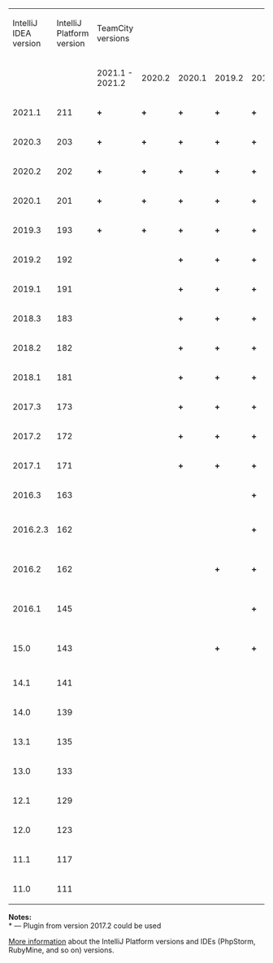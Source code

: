 [//]: # (title: IntelliJ Platform Plugin Compatibility)
[//]: # (auxiliary-id: IntelliJ Platform Plugin Compatibility)

<table>
<tr>
<td>

IntelliJ IDEA version

</td>
<td>

IntelliJ Platform version

</td>
<td>

TeamCity versions

</td>
</tr>
<tr>
<td></td>
<td></td>

<td>2021.1 - 2021.2</td>
<td>2020.2</td>
<td>2020.1</td>

<td>

2019.2

</td>

<td>

2019.1

</td>
<td>

2018.2

</td>
<td>

2018.1

</td>
<td>

2017.2

</td>
<td>

2017.1\*

</td>
<td>

10.0 \*

</td>
<td>

9.1 \*

</td>
<td>

9.0 \*

</td>
<td>

8.1

</td>
<td>

8.0

</td>
<td>

7.1

</td>
<td>

7.0

</td>
</tr>


<tr>
<td>

2021.1

</td>
<td>

211

</td>

<td>

__\+__

</td>

<td>

__\+__

</td>

<td>

__\+__

</td>
<td>

__\+__

</td>
<td>

__\+__

</td>
<td>

__\+__

</td>
<td>

__\+__

</td>
<td>

__\+__

</td>
<td>

__\+__

</td>
<td>

__\+__

</td>

<td>

</td>
<td></td>
<td></td>
<td></td>
<td></td>
<td></td>
<td></td>
</tr>

<tr>
<td>

2020.3

</td>
<td>

203

</td>

<td>

__\+__

</td>

<td>

__\+__

</td>

<td>

__\+__

</td>
<td>

__\+__

</td>
<td>

__\+__

</td>
<td>

__\+__

</td>
<td>

__\+__

</td>
<td>

__\+__

</td>
<td>

__\+__

</td>
<td>

__\+__

</td>

<td>

</td>
<td></td>
<td></td>
<td></td>
<td></td>
<td></td>
<td></td>
</tr>

<tr>
<td>

2020.2

</td>
<td>

202

</td>

<td>

__\+__

</td>

<td>

__\+__

</td>

<td>

__\+__

</td>
<td>

__\+__

</td>
<td>

__\+__

</td>
<td>

__\+__

</td>
<td>

__\+__

</td>
<td>

__\+__

</td>
<td>

__\+__

</td>

<td>

__\+__

</td>
<td></td>
<td></td>
<td></td>
<td></td>
<td></td>
<td></td>
</tr>

<tr>
<td>

2020.1

</td>
<td>

201

</td>

<td>

__\+__

</td>

<td>

__\+__

</td>

<td>

__\+__

</td>

<td>

__\+__

</td>
<td>

__\+__

</td>
<td>

__\+__

</td>
<td>

__\+__

</td>
<td>

__\+__

</td>
<td>

__\+__

</td>
<td>

__\+__

</td>

<td>

</td>
<td></td>
<td></td>
<td></td>
<td></td>
<td></td>
<td></td>
</tr>

<tr>
<td>

2019.3

</td>
<td>

193

</td>

<td>

__\+__

</td>

<td>

__\+__

</td>

<td>

__\+__

</td>
<td>

__\+__

</td>
<td>

__\+__

</td>
<td>

__\+__

</td>
<td>

__\+__

</td>
<td>

__\+__

</td>
<td>

__\+__

</td>

<td>

__\+__

</td>
<td></td>
<td></td>
<td></td>
<td></td>
<td></td>
<td></td>
</tr>

<tr>
<td>

2019.2

</td>
<td>

192

</td>

<td></td>

<td>


</td>

<td>

__\+__

</td>

<td>

__\+__

</td>

<td>

__\+__

</td>
<td>

__\+__

</td>
<td>

__\+__

</td>
<td>

__\+__

</td>
<td>

__\+__

</td>
<td>

__\+__

</td>

<td></td>
<td></td>
<td></td>
<td></td>
<td></td>
<td></td>
<td></td>
</tr>
<tr>
<td>

2019.1

</td>
<td>

191

</td>

<td></td>

<td>


</td>

<td>

__\+__

</td>

<td>

__\+__

</td>
<td>

__\+__

</td>
<td>

__\+__

</td>
<td>

__\+__

</td>
<td>

__\+__

</td>
<td>

__\+__

</td>
<td>

__\+__

</td>
<td></td>
<td></td>
<td></td>
<td></td>
<td></td>
<td></td>
</tr>
<tr>
<td>

2018.3

</td>
<td>

183

</td>

<td></td>

<td>



</td>

<td>

__\+__

</td>
<td>

__\+__

</td>
<td>

__\+__

</td>
<td>

__\+__

</td>
<td>

__\+__

</td>
<td>

__\+__

</td>
<td>

__\+__

</td>
<td>

__\+__

</td>
<td></td>
<td></td>
<td></td>
<td></td>
<td></td>
<td></td>
</tr>
<tr>
<td>

2018.2

</td>

<td>

182

</td>

<td></td>

<td>



</td>

<td>

__\+__

</td>

<td>

__\+__

</td>

<td>

__\+__

</td>
<td>

__\+__

</td>
<td>

__\+__

</td>
<td>

__\+__

</td>
<td>

__\+__

</td>
<td>

__\+__

</td>
<td></td>
<td></td>
<td></td>
<td></td>
<td></td>
<td></td>
</tr>
<tr>
<td>

2018.1

</td>
<td>

181

</td>

<td></td>

<td>


</td>

<td>

__\+__

</td>

<td>

__\+__

</td>
<td>

__\+__

</td>
<td>

__\+__

</td>
<td>

__\+__

</td>
<td>

__\+__

</td>
<td>

__\+__

</td>
<td>

__\+__

</td>
<td></td>
<td></td>
<td></td>
<td></td>
<td></td>
</tr>
<tr>
<td>

2017.3

</td>
<td>

173

</td>

<td></td>

<td>


</td>
<td>

__\+__

</td>
<td>

__\+__

</td>
<td>

__\+__

</td>
<td>

__\+__

</td>
<td>

__\+__

</td>
<td>

__\+__

</td>
<td>

__\+__

</td>
<td>

__\+__

</td>
<td></td>
<td></td>
<td></td>
<td></td>
<td></td>
</tr>
<tr>
<td>

2017.2

</td>

<td>

172

</td>

<td></td>

<td>

</td>
<td>

__\+__

</td>
<td>

__\+__

</td>
<td>

__\+__

</td>
<td>

__\+__

</td>
<td>

__\+__

</td>
<td>

__\+__

</td>
<td>

__\+__

</td>
<td>

__\+__

</td>
<td></td>
<td></td>
<td></td>
<td></td>
<td></td>
<td></td>
</tr>
<tr>
<td>

2017.1

</td>

<td>

171

</td>

<td></td>
<td>

</td>
<td>

__\+__

</td>
<td>

__\+__

</td>
<td>

__\+__

</td>
<td>

__\+__

</td>
<td>

__\+__

</td>
<td>

__\+__

</td>
<td>

__\+__

</td>
<td>

__\+__

</td>
<td></td>
<td></td>
<td></td>
<td></td>
<td></td>
</tr>
<tr>
<td>

2016.3

</td>
<td>

163

</td>
<td></td>
<td></td>
<td></td>
<td></td>
<td>

__\+__

</td>
<td>

__\+__

</td>
<td>

__\+__

</td>
<td>

__\+__

</td>
<td>

__\+__

</td>
<td>

__\+__

</td>
<td>

__\+__

</td>
<td></td>
<td></td>
<td></td>
<td></td>
<td></td>
<td></td>
</tr>
<tr>
<td>

2016.2.3

</td>
<td>

162

</td>
<td></td>
<td></td>
<td></td>
<td></td>
<td>

__\+__

</td>
<td>

__\+__

</td>
<td>

__\+__

</td>
<td>

__\+__

</td>
<td>

__\+__

</td>
<td>

__\+__

</td>
<td>

[TW-46864](https://youtrack.jetbrains.com/issue/TW-46864)

</td>
<td></td>
<td></td>
<td></td>
<td></td>
<td></td>
</tr>
<tr>
<td>

2016.2

</td>
<td>

162

</td>
<td></td>
<td></td>
<td></td>
<td>

__\+__

</td>
<td>

__\+__

</td>
<td>

__\+__

</td>
<td>

__\+__

</td>
<td>

__\+__

</td>
<td>

__\+__

</td>
<td>

__\+__

</td>
<td>

No Info

</td>
<td></td>
<td></td>
<td></td>
<td></td>
</tr>
<tr>
<td>

2016.1

</td>
<td>

145

</td>
<td></td>
<td></td>
<td></td>
<td></td>
<td>

__\+__

</td>
<td>

__\+__

</td>
<td>

__\+__

</td>
<td>

__\+__

</td>
<td>

__\+__

</td>
<td>

__\+__

</td>
<td>

__\+__

</td>
<td>

No Info

</td>
<td></td>
<td></td>
<td></td>
<td></td>
</tr>
<tr>
<td>

15.0

</td>
<td>

143

</td>
<td></td>
<td></td>
<td></td>
<td>

__\+__

</td>
<td>

__\+__

</td>
<td>

__\+__

</td>
<td>

__\+__

</td>
<td>

__\+__

</td>
<td>

__\+__

</td>
<td>

__\+__

</td>
<td>

__9.0.5\+__

</td>
<td>

[TW-41314](https://youtrack.jetbrains.com/issue/TW-41314)

</td>
<td></td>
<td></td>
<td></td>
<td></td>
</tr>
<tr>
<td>

14.1

</td>
<td>

141

</td>
<td></td>
<td></td>
<td></td>
<td></td>
<td></td>
<td></td>
<td></td>
<td></td>
<td>

__\+__

</td>
<td>

__\+__

</td>
<td>

__\+__

</td>
<td>

__\+__

</td>
<td>

__8.1.5\+__

</td>
<td></td>
<td></td>
<td></td>
</tr>
<tr>
<td>

14.0

</td>
<td>

139

</td>
<td></td>
<td></td>
<td></td>
<td></td>
<td></td>
<td></td>
<td></td>
<td></td>
<td>

__\+__

</td>
<td>

__\+__

</td>
<td>

__\+__

</td>
<td>

__\+__

</td>
<td>

__8.1.5\+__

</td>
<td></td>
<td></td>
<td></td>
</tr>
<tr>
<td>

13.1

</td>
<td>

135

</td>
<td></td>
<td></td>
<td></td>
<td></td>
<td></td>
<td></td>
<td></td>
<td>

__\+__

</td>
<td>

__\+__

</td>
<td>

__\+__

</td>
<td>

__\+__

</td>
<td>

__\+__

</td>
<td>

__\+__

</td>
<td>

__\+__

</td>
<td></td>
</tr>
<tr>
<td>

13.0

</td>
<td>

133

</td>
<td></td>
<td></td>
<td></td>
<td></td>
<td></td>
<td></td>
<td></td>
<td>

__\+__

</td>
<td>

__\+__

</td>
<td>

__\+__

</td>
<td>

__\+__

</td>
<td>

__\+__

</td>
<td>

__\+__

</td>
<td>

__\+__

</td>
<td></td>
</tr>
<tr>
<td>

12.1

</td>
<td>

129

</td>
<td></td>
<td></td>
<td></td>
<td></td>
<td></td>
<td></td>
<td></td>
<td></td>
<td></td>
<td>

__\+__

</td>
<td>

__\+__

</td>
<td>

__\+__

</td>
<td>

__\+__

</td>
<td>

__\+__

</td>
<td></td>
</tr>
<tr>
<td>

12.0

</td>
<td>

123

</td>
<td></td>
<td></td>
<td></td>
<td></td>
<td></td>
<td></td>
<td></td>
<td></td>
<td></td>
<td></td>
<td>

__\+__

</td>
<td>

__\+__

</td>
<td>

__\+__

</td>
<td>

__\+__

</td>
<td>

__\+__

</td>
<td></td>
</tr>
<tr>
<td>

11.1

</td>
<td>

117

</td>
<td></td>
<td></td>
<td></td>
<td></td>
<td></td>
<td></td>
<td></td>
<td></td>
<td></td>
<td></td>
<td>

__\+__

</td>
<td>

__\+__

</td>
<td>

__\+__

</td>
<td>

__\+__

</td>
<td>

__\+__

</td>
<td>

__\+__

</td>
</tr>
<tr>
<td>

11.0

</td>
<td>

111

</td>
<td></td>
<td></td>
<td></td>
<td></td>
<td></td>
<td></td>
<td></td>
<td></td>
<td></td>
<td></td>
<td></td>
<td></td>
<td>

__\+__

</td>
<td>

__\+__

</td>
<td>

__\+__

</td>
<td>

__\+__

</td>
</tr>
</table>

__Notes:__   
\* — Plugin from version 2017.2 could be used


[More information](http://www.jetbrains.org/intellij/sdk/docs/basics/getting_started/build_number_ranges.html) about the IntelliJ Platform versions and IDEs (PhpStorm, RubyMine, and so on) versions.
